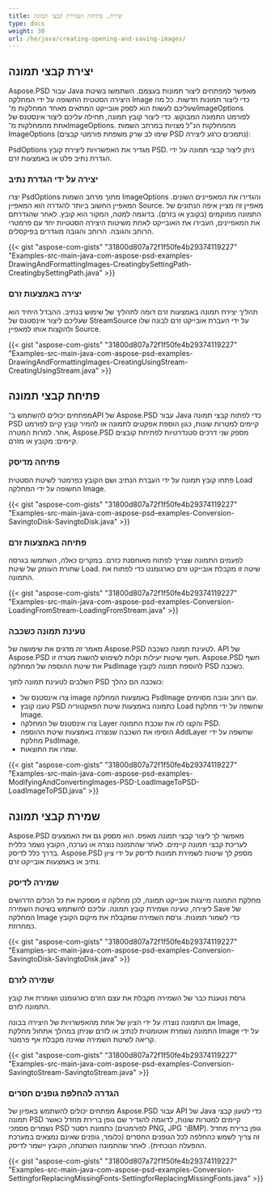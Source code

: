 ```yaml
---
title: יצירת, פתיחה ושמירת קבצי תמונה
type: docs
weight: 30
url: /he/java/creating-opening-and-saving-images/
---
```


## **יצירת קבצי תמונה**
Aspose.PSD עבור Java מאפשר למפתחים ליצור תמונות בעצמם. השתמשו בשיטת היצירה הסטטית החשופה על ידי המחלקה Image כדי ליצור תמונות חדשות. כל מה שעליכם לעשות הוא לספק אובייקט המתאים מאחד המחלקות מ־ImageOptions לפורמט התמונה המבוקש. כדי ליצור קובץ תמונה, תחילה עליכם ליצור אינסטנס של אחת מהמחלקות מ־ImageOptions. מהמחלקות הנ"ל מצויות במרחב השמות ImageOptions (שימו לב שרק משפחת פורמטי קבצים PSD נתמכים כרגע ליצירה):

PsdOptions מגדיר את האפשרויות ליצירת קובץ PSD. ניתן ליצור קבצי תמונה על ידי הגדרת נתיב פלט או באמצעות זרם.
### **יצירה על ידי הגדרת נתיב**
יצרו PsdOptions מתוך מרחב השמות ImageOptions והגדירו את המאפיינים השונים. המאפיין החשוב ביותר להגדרה הוא המאפיין Source. מאפיין זה מציין איפה הנתונים של התמונה ממוקמים (בקובץ או בזרם). בדוגמה למטה, המקור הוא קובץ. לאחר שהגדרתם את המאפיינים, העבירו את האובייקט לאחת משיטות היצירה הסטטיות יחד עם פרמטרי הרוחב והגובה. הרוחב והגובה מוגדרים בפיקסלים.



{{< gist "aspose-com-gists" "31800d807a72f1f50fe4b29374119227" "Examples-src-main-java-com-aspose-psd-examples-DrawingAndFormattingImages-CreatingbySettingPath-CreatingbySettingPath.java" >}}
### **יצירה באמצעות זרם**
תהליך יצירת תמונה באמצעות זרם דומה לתהליך של שימוש בנתיב. ההבדל היחיד הוא שעליכם ליצור אינסטנס של StreamSource על ידי העברת אובייקט זרם לבונה שלו ולהקצות אותו למאפיין Source.



{{< gist "aspose-com-gists" "31800d807a72f1f50fe4b29374119227" "Examples-src-main-java-com-aspose-psd-examples-DrawingAndFormattingImages-CreatingUsingStream-CreatingUsingStream.java" >}}
## **פתיחת קבצי תמונה**
מפתחים יכולים להשתמש ב־API של Aspose.PSD עבור Java כדי לפתוח קבצי תמונה PSD קיימים למטרות שונות, כגון הוספת אפקטים לתמונה או להמיר קובץ קיים לפורמט אחר. למרות המטרה, Aspose.PSD מספק שני דרכים סטנדרטיות לפתיחת קובצים קיימים: מקובץ או מזרם.
### **פתיחה מדיסק**
פתחו קובץ תמונה על ידי העברת הנתיב ושם הקובץ כפרמטר לשיטת הסטטית Load החשופה על ידי המחלקה Image.



{{< gist "aspose-com-gists" "31800d807a72f1f50fe4b29374119227" "Examples-src-main-java-com-aspose-psd-examples-Conversion-SavingtoDisk-SavingtoDisk.java" >}}
### **פתיחה באמצעות זרם**
לפעמים התמונה שצריך לפתוח מאוחסנת כזרם. במקרים כאלה, השתמשו בגרסה שחורת העומק של שיטת Load. שיטה זו מקבלת אובייקט זרם כארגומנט כדי לפתוח את התמונה.



{{< gist "aspose-com-gists" "31800d807a72f1f50fe4b29374119227" "Examples-src-main-java-com-aspose-psd-examples-Conversion-LoadingFromStream-LoadingFromStream.java" >}}
### **טעינת תמונה כשכבה**
מאמר זה מדגים את שימושה של Aspose.PSD לטעינת תמונה כשכבה. API של Aspose.PSD חשף שיטות יעילות וקלות לשימוש להשגת מטרה זו. Aspose.PSD חשף את שיטת ההוספה של המחלקה PsdImage להוספת תמונה לקובץ PSD כשכבה.

השלבים לטעינת תמונה לתוך PSD כשכבה הם כהלך:

- צרו אינסטנס של image באמצעות המחלקה PsdImage עם רוחב וגובה מסוימים.
- טענו קובץ PSD כתמונה באמצעות שיטת הפאקטוריה Load שחשפה על ידי מחלקת Image.
- צרו אינסטנס של המחלקה Layer והקצו לה את שכבת התמונה PSD.
- הוסיפו את השכבה שנוצרה באמצעות שיטת ההוספה AddLayer שחשפה על ידי מחלקת PsdImage.
- שמרו את התוצאות.

{{< gist "aspose-com-gists" "31800d807a72f1f50fe4b29374119227" "Examples-src-main-java-com-aspose-psd-examples-ModifyingAndConvertingImages-PSD-LoadImageToPSD-LoadImageToPSD.java" >}}

## **שמירת קבצי תמונה**
Aspose.PSD מאפשר לך ליצור קבצי תמונה מאפס. הוא מספק גם את האמצעים לעריכת קבצי תמונה קיימים. לאחר שהתמונה נוצרה או נערכה, הקובץ נשמר כללית בדרך כלל לדיסק. Aspose.PSD מספק לך שיטות לשמירת תמונות לדיסק על ידי ציון נתיב או באמצעות אובייקט זרם.
### **שמירה לדיסק**
מחלקת התמונה מייצגת אובייקט תמונה, לכן מחלקה זו מספקת את כל הכלים הדרושים ליצירה, טעינה ושמירת קובץ תמונה. עליכם להשתמש בשיטת השמירה Save של המחלקה Image כדי לשמור תמונות. גרסת השמירה שמקבלת את מיקום הקובץ כמחרוזת.

{{< gist "aspose-com-gists" "31800d807a72f1f50fe4b29374119227" "Examples-src-main-java-com-aspose-psd-examples-Conversion-SavingtoDisk-SavingtoDisk.java" >}}
### **שמירה לזרם**
גרסת נטענת כבר של השמירה מקבלת את עצם הזרם כארגומנט ושומרת את קובץ התמונה לזרם.

אם התמונה נוצרה על ידי הציון של אחת מהאפשרויות של היצירה בבונה Image, התמונה נשמרת אוטומטית לנתיב או לזרם שניתן במהלך אתחול מחלקת Image על ידי קריאה לשיטת השמירה שאינה מקבלת אף פרמטר.

{{< gist "aspose-com-gists" "31800d807a72f1f50fe4b29374119227" "Examples-src-main-java-com-aspose-psd-examples-Conversion-SavingtoStream-SavingtoStream.java" >}}
### **הגדרה להחלפת גופנים חסרים**
מפתחים יכולים להשתמש באפיון של Aspose.PSD עבור API של Java כדי לטעון קבצי תמונה PSD קיימים למטרות שונות, לדוגמה להגדיר שם גופן ברירת מחדל כאשר נשמרים מסמכי PSD כתמונת רסטר (לפורמטים PNG, JPG ו־BMP). גופן ברירת מחדל זה צריך לשמש כהחלפה לכל הגופנים החסרים (כלומר, גופנים שאינם נמצאים במערכת ההפעלה הנוכחית). לאחר שהתמונה השתנתה, הקובץ יישמר לדיסק.

{{< gist "aspose-com-gists" "31800d807a72f1f50fe4b29374119227" "Examples-src-main-java-com-aspose-psd-examples-Conversion-SettingforReplacingMissingFonts-SettingforReplacingMissingFonts.java" >}}
